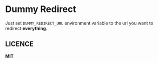 Dummy Redirect
===

Just set `DUMMY_REDIRECT_URL` environment variable to the url you want to redirect **everything**.

## LICENCE
**MIT**
